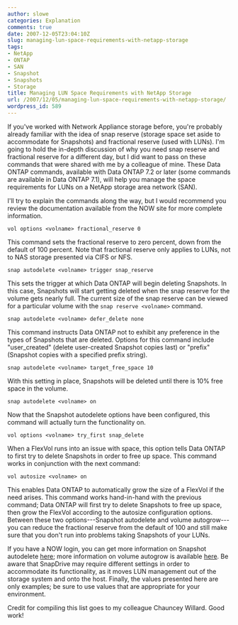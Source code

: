 ```yaml
---
author: slowe
categories: Explanation
comments: true
date: 2007-12-05T23:04:10Z
slug: managing-lun-space-requirements-with-netapp-storage
tags:
- NetApp
- ONTAP
- SAN
- Snapshot
- Snapshots
- Storage
title: Managing LUN Space Requirements with NetApp Storage
url: /2007/12/05/managing-lun-space-requirements-with-netapp-storage/
wordpress_id: 589
---
```


If you've worked with Network Appliance storage before, you're probably already familiar with the idea of snap reserve (storage space set aside to accommodate for Snapshots) and fractional reserve (used with LUNs). I'm going to hold the in-depth discussion of why you need snap reserve and fractional reserve for a different day, but I did want to pass on these commands that were shared with me by a colleague of mine. These Data ONTAP commands, available with Data ONTAP 7.2 or later (some commands are available in Data ONTAP 7.1), will help you manage the space requirements for LUNs on a NetApp storage area network (SAN).

I'll try to explain the commands along the way, but I would recommend you review the documentation available from the NOW site for more complete information.

```text
vol options <volname> fractional_reserve 0
```

This command sets the fractional reserve to zero percent, down from the default of 100 percent. Note that fractional reserve only applies to LUNs, not to NAS storage presented via CIFS or NFS.

```text
snap autodelete <volname> trigger snap_reserve
```

This sets the trigger at which Data ONTAP will begin deleting Snapshots. In this case, Snapshots will start getting deleted when the snap reserve for the volume gets nearly full. The current size of the snap reserve can be viewed for a particular volume with the `snap reserve <volname>` command.

```text
snap autodelete <volname> defer_delete none
```

This command instructs Data ONTAP not to exhibit any preference in the types of Snapshots that are deleted. Options for this command include "user_created" (delete user-created Snapshot copies last) or "prefix" (Snapshot copies with a specified prefix string).

```text
snap autodelete <volname> target_free_space 10
```

With this setting in place, Snapshots will be deleted until there is 10% free space in the volume.

```text
snap autodelete <volname> on
```

Now that the Snapshot autodelete options have been configured, this command will actually turn the functionality on.

```text
vol options <volname> try_first snap_delete
```

When a FlexVol runs into an issue with space, this option tells Data ONTAP to first try to delete Snapshots in order to free up space. This command works in conjunction with the next command:

```text
vol autosize <volname> on
```

This enables Data ONTAP to automatically grow the size of a FlexVol if the need arises. This command works hand-in-hand with the previous command; Data ONTAP will first try to delete Snapshots to free up space, then grow the FlexVol according to the autosize configuration options. Between these two options---Snapshot autodelete and volume autogrow---you can reduce the fractional reserve from the default of 100 and still make sure that you don't run into problems taking Snapshots of your LUNs.

If you have a NOW login, you can get more information on Snapshot autodelete [here](http://now.netapp.com/NOW/knowledge/docs/ontap/rel723/html/ontap/onlinebk/2snap15.htm); more information on volume autogrow is available [here](http://now.netapp.com/NOW/knowledge/docs/ontap/rel723/html/ontap/mgmtsag/6vol10.htm). Be aware that SnapDrive may require different settings in order to accommodate its functionality, as it moves LUN management out of the storage system and onto the host. Finally, the values presented here are only examples; be sure to use values that are appropriate for your environment.

Credit for compiling this list goes to my colleague Chauncey Willard. Good work!
